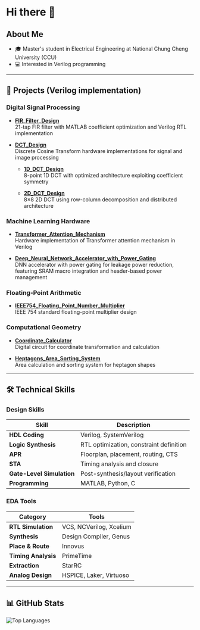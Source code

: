 # Hi there 👋

## About Me
- 🎓 Master's student in Electrical Engineering at National Chung Cheng University (CCU)
- 💻 Interested in Verilog programming

---

## 📂 Projects (Verilog implementation)

### Digital Signal Processing

- **[FIR_Filter_Design](https://github.com/lu0425/FIR_Filter_Design)**  
  21-tap FIR filter with MATLAB coefficient optimization and Verilog RTL implementation

- **[DCT_Design](https://github.com/lu0425/DCT_Design)**  
  Discrete Cosine Transform hardware implementations for signal and image processing
  
  - **[1D_DCT_Design](https://github.com/lu0425/DCT_Design/tree/main/1D_DCT_Design)**  
    8-point 1D DCT with optimized architecture exploiting coefficient symmetry
  
  - **[2D_DCT_Design](https://github.com/lu0425/DCT_Design/tree/main/2D_DCT_Design)**  
    8×8 2D DCT using row-column decomposition and distributed architecture

### Machine Learning Hardware
- **[Transformer_Attention_Mechanism](https://github.com/lu0425/Transformer_Attention_Mechanism)**  
  Hardware implementation of Transformer attention mechanism in Verilog

- **[Deep_Neural_Network_Accelerator_with_Power_Gating](https://github.com/lu0425/Deep_Neural_Network_Accelerator_with_Power_Gating)**  
  DNN accelerator with power gating for leakage power reduction, featuring SRAM macro integration and header-based power management

### Floating-Point Arithmetic
- **[IEEE754_Floating_Point_Number_Multiplier](https://github.com/lu0425/IEEE754_Floating_Point_Number_Multiplier)**  
  IEEE 754 standard floating-point multiplier design

### Computational Geometry
- **[Coordinate_Calculator](https://github.com/lu0425/Coordinate_Calculator)**  
  Digital circuit for coordinate transformation and calculation

- **[Heptagons_Area_Sorting_System](https://github.com/lu0425/Heptagons_Area_Sorting_System)**  
  Area calculation and sorting system for heptagon shapes
---

## 🛠️ Technical Skills

### Design Skills

| Skill | Description |
|-------|-------------|
| **HDL Coding** | Verilog, SystemVerilog |
| **Logic Synthesis** | RTL optimization, constraint definition |
| **APR** | Floorplan, placement, routing, CTS |
| **STA** | Timing analysis and closure |
| **Gate-Level Simulation** | Post-synthesis/layout verification |
| **Programming** | MATLAB, Python, C |

### EDA Tools

| Category | Tools |
|----------|-------|
| **RTL Simulation** | VCS, NCVerilog, Xcelium |
| **Synthesis** | Design Compiler, Genus |
| **Place & Route** | Innovus |
| **Timing Analysis** | PrimeTime |
| **Extraction** | StarRC |
| **Analog Design** | HSPICE, Laker, Virtuoso |

---

## 📊 GitHub Stats

![Top Languages](https://github-readme-stats.vercel.app/api/top-langs/?username=lu0425&layout=compact&theme=default&cache_seconds=1800)

